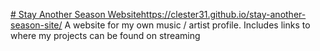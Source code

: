 [# Stay Another Season Website](https://clester31.github.io/stay-another-season-site/)https://clester31.github.io/stay-another-season-site/
A website for my own music / artist profile. Includes links to where my projects can be found on streaming
